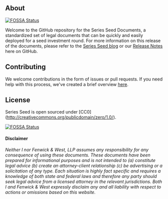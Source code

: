 ## About
[![FOSSA Status](https://app.fossa.io/api/projects/git%2Bgithub.com%2FHartmarken%2Fequity.svg?type=shield)](https://app.fossa.io/projects/git%2Bgithub.com%2FHartmarken%2Fequity?ref=badge_shield)


Welcome to the GitHub repository for the Series Seed Documents, a standardized set of legal documents that can be quickly and easily deployed for a seed investment round.  For more information on this release of the documents, please refer to the [Series Seed blog](http://www.seriesseed.com) or our [Release Notes](https://github.com/seriesseed/equity/blob/master/RELEASENOTES.md) here on GitHub.

## Contributing

We welcome contributions in the form of issues or pull requests. If you need help with this process, we've created a brief overview [here](http://www.seriesseed.com/posts/2013/02/for-law-nerds-and-real-nerds.html).

## License

Series Seed is open sourced under [CC0] (http://creativecommons.org/publicdomain/zero/1.0/).


[![FOSSA Status](https://app.fossa.io/api/projects/git%2Bgithub.com%2FHartmarken%2Fequity.svg?type=large)](https://app.fossa.io/projects/git%2Bgithub.com%2FHartmarken%2Fequity?ref=badge_large)

#### Disclaimer

*Neither I nor Fenwick & West, LLP assumes any responsibility for any consequence of using these documents. These documents have been prepared for informational purposes and is not intended to (a) constitute legal advice (b) create an attorney-client relationship (c) be advertising or a solicitation of any type.  Each situation is highly fact specific and requires a knowledge of both state and federal laws and therefore any party should seek legal advice from a licensed attorney in the relevant jurisdictions.  Both I and Fenwick & West expressly disclaim any and all liability with respect to actions or omissions based on this website.*